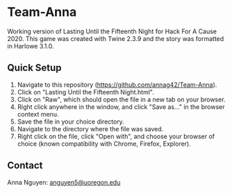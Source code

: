 # Team-Anna
Working version of Lasting Until the Fifteenth Night for Hack For A Cause 2020.
This game was created with Twine 2.3.9 and the story was formatted in Harlowe 3.1.0.

## Quick Setup
1. Navigate to this repository (https://github.com/annag42/Team-Anna).
2. Click on "Lasting Until the Fifteenth Night.html".
3. Click on "Raw", which should open the file in a new tab on your browser.
4. Right click anywhere in the window, and click "Save as..." in the browser context menu.
5. Save the file in your choice directory.
6. Navigate to the directory where the file was saved.
7. Right click on the file, click "Open with", and choose your browser of choice (known compatibility with Chrome, Firefox, Explorer).

## Contact
Anna Nguyen: anguyen5@uoregon.edu
